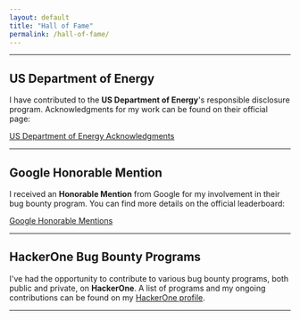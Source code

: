 ```yaml
---
layout: default
title: "Hall of Fame"
permalink: /hall-of-fame/
---
```



---

## **US Department of Energy**

I have contributed to the **US Department of Energy**'s responsible disclosure program. Acknowledgments for my work can be found on their official page:

[US Department of Energy Acknowledgments](https://doe.responsibledisclosure.com/hc/en-us/articles/360052066474-Acknowledgments)

---

## **Google Honorable Mention**

I received an **Honorable Mention** from Google for my involvement in their bug bounty program. You can find more details on the official leaderboard:

[Google Honorable Mentions](https://bughunters.google.com/leaderboard/honorable-mentions)

---

## **HackerOne Bug Bounty Programs**

I've had the opportunity to contribute to various bug bounty programs, both public and private, on **HackerOne**. A list of programs and my ongoing contributions can be found on my [HackerOne profile](https://hackerone.com/roland_hack).

---
